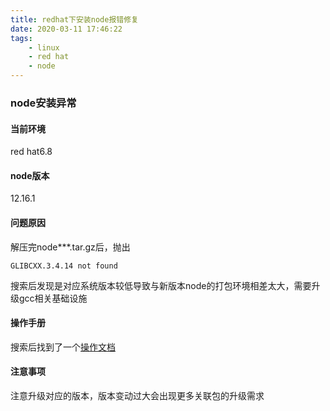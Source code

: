 ```yaml
---
title: redhat下安装node报错修复
date: 2020-03-11 17:46:22
tags:
    - linux
    - red hat
    - node
---
```



### node安装异常

#### 当前环境
red hat6.8

#### node版本 
12.16.1

#### 问题原因
解压完node***.tar.gz后，抛出
```text
GLIBCXX.3.4.14 not found
```

搜索后发现是对应系统版本较低导致与新版本node的打包环境相差太大，需要升级gcc相关基础设施

#### 操作手册
搜索后找到了一个[操作文档](https://cloud.tencent.com/developer/article/1456578)

#### 注意事项
注意升级对应的版本，版本变动过大会出现更多关联包的升级需求

